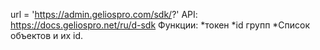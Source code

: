 url = 'https://admin.geliospro.com/sdk/?'
API: https://docs.geliospro.net/ru/d-sdk
Функции:
*токен
*id групп
*Список объектов и их id.
